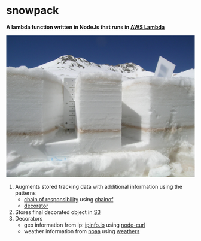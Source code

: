 snowpack
========

__A lambda function written in NodeJs that runs in [AWS Lambda](http://aws.amazon.com/lambda/)__

![Snowpack](snowpack.jpg)

1. Augments stored tracking data with additional information using the patterns
   * [chain of responsibility](http://en.wikipedia.org/wiki/Chain-of-responsibility_pattern) using [chainof](https://www.npmjs.com/package/chainof)
   * [decorator](http://en.wikipedia.org/wiki/Decorator_pattern)
2. Stores final decorated object in [S3](http://aws.amazon.com/s3/)
3. Decorators
   * geo information from ip: [ipinfo.io](http://ipinfo.io/) using [node-curl](https://www.npmjs.com/package/node-curl)
   * weather information from [noaa](http://www.noaa.gov/wx.html) using [weathers](https://www.npmjs.com/package/weathers)

